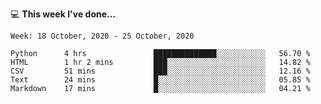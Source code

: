 💻 **This week I've done...**

<!--START_SECTION:waka-->
```text
Week: 18 October, 2020 - 25 October, 2020

Python      4 hrs               ██████████████░░░░░░░░░░░   56.70 % 
HTML        1 hr 2 mins         ███░░░░░░░░░░░░░░░░░░░░░░   14.82 % 
CSV         51 mins             ███░░░░░░░░░░░░░░░░░░░░░░   12.16 % 
Text        24 mins             █░░░░░░░░░░░░░░░░░░░░░░░░   05.85 % 
Markdown    17 mins             █░░░░░░░░░░░░░░░░░░░░░░░░   04.21 %
```
<!--END_SECTION:waka-->
